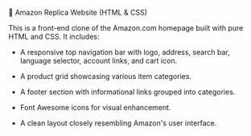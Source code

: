 🛒 Amazon Replica Website (HTML & CSS)

This is a front-end clone of the Amazon.com homepage built with pure HTML and CSS.
It includes:
* A responsive top navigation bar with logo, address, search bar, language selector, account links, and cart icon.

* A product grid showcasing various item categories.

* A footer section with informational links grouped into categories.

* Font Awesome icons for visual enhancement.

* A clean layout closely resembling Amazon's user interface.
